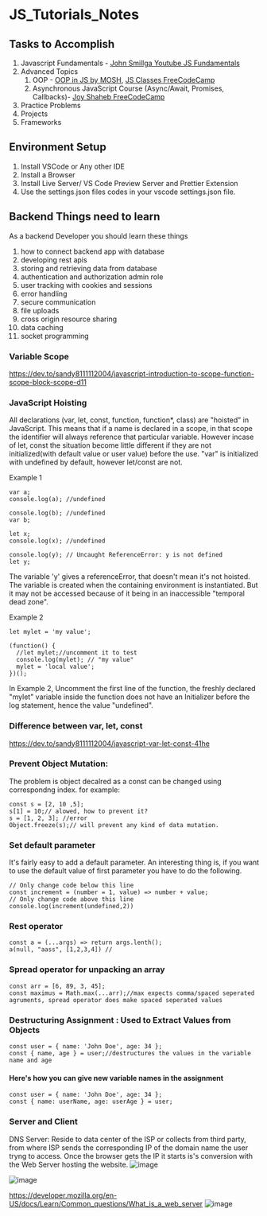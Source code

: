 # JS_Tutorials_Notes

## Tasks to Accomplish

1. Javascript Fundamentals - [John Smillga Youtube JS Fundamentals](https://youtu.be/2Ji-clqUYnA)
2. Advanced Topics
   1. OOP - [OOP in JS by MOSH](https://youtu.be/PFmuCDHHpwk), [JS Classes FreeCodeCamp](https://youtu.be/2ZphE5HcQPQ)
   2. Asynchronous JavaScript Course (Async/Await, Promises, Callbacks)- [Joy Shaheb FreeCodeCamp](https://youtu.be/ZYb_ZU8LNxs)
3. Practice Problems
4. Projects
5. Frameworks

## Environment Setup

1. Install VSCode or Any other IDE
2. Install a Browser
3. Install Live Server/ VS Code Preview Server and Prettier Extension
4. Use the settings.json files codes in your vscode settings.json file.

## Backend Things need to learn

As a backend Developer you should learn these things

1. how to connect backend app with database
2. developing rest apis
3. storing and retrieving data from database
4. authentication and authorization admin role
5. user tracking with cookies and sessions
6. error handling
7. secure communication
8. file uploads
9. cross origin resource sharing
10. data caching
11. socket programming

### Variable Scope

https://dev.to/sandy8111112004/javascript-introduction-to-scope-function-scope-block-scope-d11

### JavaScript Hoisting

All declarations (var, let, const, function, function\*, class) are "hoisted" in JavaScript. This means that if a name is declared in a scope, in that scope the identifier will always reference that particular variable. However incase of let, const the situation become little different if they are not initialized(with default value or user value) before the use. "var" is initialized with undefined by default, however let/const are not.

Example 1

```
var a;
console.log(a); //undefined

console.log(b); //undefined
var b;

let x;
console.log(x); //undefined

console.log(y); // Uncaught ReferenceError: y is not defined
let y;
```

The variable 'y' gives a referenceError, that doesn't mean it's not hoisted. The variable is created when the containing environment is instantiated. But it may not be accessed because of it being in an inaccessible "temporal dead zone".

Example 2

```
let mylet = 'my value';

(function() {
  //let mylet;//uncomment it to test
  console.log(mylet); // "my value"
  mylet = 'local value';
})();
```

In Example 2, Uncomment the first line of the function, the freshly declared "mylet" variable inside the function does not have an Initializer before the log statement, hence the value "undefined".

### Difference between var, let, const

https://dev.to/sandy8111112004/javascript-var-let-const-41he

### Prevent Object Mutation:

The problem is object decalred as a const can be changed using correspondng index. for example:

```
const s = [2, 10 ,5];
s[1] = 10;// alowed, how to prevent it?
s = [1, 2, 3]; //error
Object.freeze(s);// will prevent any kind of data mutation.

```

### Set default parameter

It's fairly easy to add a default parameter.
An interesting thing is, if you want to use the default value of first parameter you have to do the following.

```
// Only change code below this line
const increment = (number = 1, value) => number + value;
// Only change code above this line
console.log(increment(undefined,2))

```

### Rest operator

```
const a = (...args) => return args.lenth();
a(null, "aass", [1,2,3,4]) //

```

### Spread operator for unpacking an array

```
const arr = [6, 89, 3, 45];
const maximus = Math.max(...arr);//max expects comma/spaced seperated agruments, spread operator does make spaced seperated values
```

### Destructuring Assignment : Used to Extract Values from Objects

```
const user = { name: 'John Doe', age: 34 };
const { name, age } = user;//destructures the values in the variable name and age
```

#### Here's how you can give new variable names in the assignment

```
const user = { name: 'John Doe', age: 34 };
const { name: userName, age: userAge } = user;
```

### Server and Client

DNS Server: Reside to data center of the ISP or collects from third party, from where ISP sends the corresponding IP of the domain name the user tryng to access. Once the browser gets the IP it starts is's conversion with the Web Server hosting the website.
![image](https://user-images.githubusercontent.com/24862973/119589673-190f4380-bdf5-11eb-91cb-0369db01c6eb.png)

![image](https://user-images.githubusercontent.com/24862973/119736896-3fd68400-bea0-11eb-96c0-58eadd7674e9.png)

https://developer.mozilla.org/en-US/docs/Learn/Common_questions/What_is_a_web_server
![image](https://user-images.githubusercontent.com/24862973/119736567-b757e380-be9f-11eb-824d-56cd90c9db5f.png)
